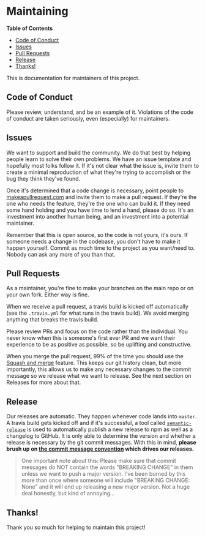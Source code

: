 <h1>Maintaining</h1>

<!-- START doctoc generated TOC please keep comment here to allow auto update -->
<!-- DON'T EDIT THIS SECTION, INSTEAD RE-RUN doctoc TO UPDATE -->
**Table of Contents**

- [Code of Conduct](#code-of-conduct)
- [Issues](#issues)
- [Pull Requests](#pull-requests)
- [Release](#release)
- [Thanks!](#thanks)

<!-- END doctoc generated TOC please keep comment here to allow auto update -->

This is documentation for maintainers of this project.

## Code of Conduct

Please review, understand, and be an example of it. Violations of the code of conduct are
taken seriously, even (especially) for maintainers.

## Issues

We want to support and build the community. We do that best by helping people learn to solve
their own problems. We have an issue template and hopefully most folks follow it. If it's
not clear what the issue is, invite them to create a minimal reproduction of what they're trying
to accomplish or the bug they think they've found.

Once it's determined that a code change is necessary, point people to
[makeapullrequest.com](http://makeapullrequest.com) and invite them to make a pull request.
If they're the one who needs the feature, they're the one who can build it. If they need
some hand holding and you have time to lend a hand, please do so. It's an investment into
another human being, and an investment into a potential maintainer.

Remember that this is open source, so the code is not yours, it's ours. If someone needs a change
in the codebase, you don't have to make it happen yourself. Commit as much time to the project
as you want/need to. Nobody can ask any more of you than that.

## Pull Requests

As a maintainer, you're fine to make your branches on the main repo or on your own fork. Either
way is fine.

When we receive a pull request, a travis build is kicked off automatically (see the `.travis.yml`
for what runs in the travis build). We avoid merging anything that breaks the travis build.

Please review PRs and focus on the code rather than the individual. You never know when this is
someone's first ever PR and we want their experience to be as positive as possible, so be
uplifting and constructive.

When you merge the pull request, 99% of the time you should use the
[Squash and merge](https://help.github.com/articles/merging-a-pull-request/) feature. This keeps
our git history clean, but more importantly, this allows us to make any necessary changes to the
commit message so we release what we want to release. See the next section on Releases for more
about that.

## Release

Our releases are automatic. They happen whenever code lands into `master`. A travis build gets
kicked off and if it's successful, a tool called
[`semantic-release`](https://github.com/semantic-release/semantic-release) is used to
automatically publish a new release to npm as well as a changelog to GitHub. It is only able to
determine the version and whether a release is necessary by the git commit messages. With this
in mind, **please brush up on [the commit message convention][commit] which drives our releases.**

> One important note about this: Please make sure that commit messages do NOT contain the words
> "BREAKING CHANGE" in them unless we want to push a major version. I've been burned by this
> more than once where someone will include "BREAKING CHANGE: None" and it will end up releasing
> a new major version. Not a huge deal honestly, but kind of annoying...

## Thanks!

Thank you so much for helping to maintain this project!

[commit]: https://github.com/conventional-changelog-archived-repos/conventional-changelog-angular/blob/ed32559941719a130bb0327f886d6a32a8cbc2ba/convention.md
